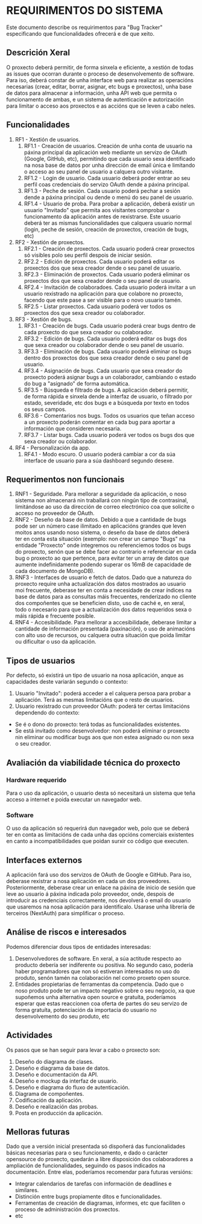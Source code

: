 # REQUIRIMENTOS DO SISTEMA
Este documento describe os requirimentos para "Bug Tracker" especificando que funcionalidades ofrecerá e de que xeito.

## Descrición Xeral
O proxecto deberá permitir, de forma sinxela e eficiente, a xestión de todas as issues que ocorran durante o proceso de desenvolvemento de software. Para iso, deberá constar de unha interface web para realizar as operacións necesarias (crear, editar, borrar, asignar, etc bugs e proxectos), unha base de datos para almacenar a información, unha API web que permita o funcionamento de ambas, e un sistema de autenticación e autorización para limitar o acceso aos proxectos e as accións que se leven a cabo neles.

## Funcionalidades
1. RF1 - Xestión de usuarios.
    1. RF1.1 - Creación de usuarios. Creación de unha conta de usuario na páxina principal da aplicación web mediante un servizo de OAuth (Google, GitHub, etc), permitindo que cada usuario sexa identificado na nosa base de datos por unha dirección de email única e limitando o acceso ao seu panel de usuario a calquera outro visitante.
    2. RF1.2 - Login de usuario. Cada usuario deberá poder entrar ao seu perfil coas credenciais do servizo OAuth dende a páxina principal.
    3. RF1.3 - Peche de sesión. Cada usuario poderá pechar a sesión dende a páxina principal ou dende o menú do seu panel de usuario.
    4. RF1.4 - Usuario de proba. Para probar a aplicación, deberá existir un usuario "Invitado" que permita aos visitantes comprobar o funcionamento da aplicación antes de rexistrarse. Este usuario deberá ter as mismas funcionalidades que calquera usuario normal (login, peche de sesión, creación de proxectos, creación de bugs, etc)
2. RF2 - Xestión de proxectos.
    1. RF2.1 - Creación de proxectos. Cada usuario poderá crear proxectos só visibles polo seu perfil despois de iniciar sesión.
    2. RF2.2 - Edición de proxectos. Cada usuario poderá editar os proxectos dos que sexa creador dende o seu panel de usuario.
    3. RF2.3 - Eliminación de proxectos. Cada usuario poderá eliminar os proxectos dos que sexa creador dende o seu panel de usuario.
    4. RF2.4 - Invitación de colaboradoes. Cada usuario poderá invitar a un usuario rexistrado na aplicación para que colabore no proxecto, facendo que este pase a ser visible para o novo usuario tamén.
    5. RF2.5 - Listar proxectos. Cada usuario poderá ver todos os proxectos dos que sexa creador ou colaborador.
3. RF3 - Xestión de bugs.
    1. RF3.1 - Creación de bugs. Cada usuario poderá crear bugs dentro de cada proxecto do que sexa creador ou colaborador.
    2. RF3.2 - Edición de bugs. Cada usuario poderá editar os bugs dos que sexa creador ou colaborador dende o seu panel de usuario.
    3. RF3.3 - Eliminación de bugs. Cada usuario poderá eliminar os bugs dentro dos proxectos dos que sexa creador dende o seu panel de usuario.
    4. RF3.4 - Asignación de bugs. Cada usuario que sexa creador do proxecto poderá asignar bugs a un colaborador, cambiando o estado do bug a "asignado" de forma automática.
    5. RF3.5 - Búsqueda e filtrado de bugs. A aplicación deberá permitir, de forma rápida e sinxela dende a interfaz de usuario, o filtrado por estado, severidade, etc dos bugs e a búsqueda por texto en todos os seus campos.
    6. RF3.6 - Comentarios nos bugs. Todos os usuarios que teñan acceso a un proxecto poderán comentar en cada bug para aportar a información que consideren necesaria.
    7. RF3.7 - Listar bugs. Cada usuario poderá ver todos os bugs dos que sexa creador ou colaborador.
4. RF4 - Personalización da app.
    1. RF4.1 - Modo escuro. O usuario poderá cambiar a cor da súa interface de usuario para a súa dashboard segundo desexe.
 
## Requerimentos non funcionais
1. RNF1 - Seguridade. Para mellorar a seguridade da aplicación, o noso sistema non almacenará nin traballará con ningún tipo de contrasinal, limitándose ao uso da dirección de correo electrónico coa que solicite o acceso no proveedor de OAuth.
2. RNF2 - Deseño da base de datos. Debido a que a cantidade de bugs pode ser un número case ilimitado en aplicacións grandes que leven moitos anos usando noso sistema, o deseño da base de datos deberá ter en conta esta situación (exemplo: non crear un campo "Bugs" na entidade "Proxecto" onde integremos ou referenciemos todos os bugs do proxecto, senón que se debe facer ao contrario e referenciar en cada bug o proxecto ao que pertence, para evitar ter un array de datos que aumente indefinidamente podendo superar os 16mB de capacidade de cada documento de MongoDB).
3. RNF3 - Interfaces de usuario e fetch de datos. Dado que a natureza do proxecto require unha actualización dos datos mostrados ao usuario moi frecuente, deberase ter en conta a necesidade de crear índices na base de datos para as consultas máis frecuentes, renderizado no cliente dos compoñentes que se beneficien disto, uso de caché e, en xeral, todo o necesario para que a actualización dos datos requeridos sexa o máis rápida e frecuente posible.
4. RNF4 - Accesibilidade. Para mellorar a accesibilidade, deberase limitar a cantidade de información presentada (paxinación), o uso de animacións con alto uso de recursos, ou calquera outra situación que poida limitar ou dificultar o uso da aplicación.

## Tipos de usuarios
Por defecto, só existirá un tipo de usuario na nosa aplicación, anque as capacidades deste variarán segundo o contexto:
1. Usuario "Invitado": poderá acceder a el calquera persoa para probar a aplicación. Terá as mesmas limitacións que o resto de usuarios.
2. Usuario rexistrado cun proveedor OAuth: poderá ter certas limitacións dependendo do contexto:
* Se é o dono do proxecto: terá todas as funcionalidades existentes.
* Se está invitado como desenvolvedor: non poderá eliminar o proxecto nin eliminar ou modificar bugs aos que non estea asignado ou non sexa o seu creador.

## Avaliación da viabilidade técnica do proxecto

### Hardware requerido
Para o uso da aplicación, o usuario desta só necesitará un sistema que teña acceso a internet e poida executar un navegador web.

### Software
O uso da aplicación só requerirá dun navegador web, polo que se deberá ter en conta as limitacións de cada unha das opcións comerciais existentes en canto a incompatibilidades que poidan surxir co código que executen.

## Interfaces externos
A aplicación fará uso dos servizos de OAuth de Google e GitHub. Para iso, deberase rexistrar a nosa aplicación en cada un dos proveedores. Posteriormente, deberase crear un enlace na páxina de inicio de sesión que leve ao usuario á páxina indicada polo proveedor, onde, despois de introducir as credenciais correctamente, nos devolverá o email do usuario que usaremos na nosa aplicación para identificalo. Usarase unha librería de terceiros (NextAuth) para simplificar o proceso.

## Análise de riscos e interesados
Podemos diferenciar dous tipos de entidades interesadas:
1. Desenvolvedores de software. En xeral, a súa actitude respecto ao producto debería ser indiferente ou positiva. No segundo caso, podería haber programadores que non só estiveran interesados no uso do produto, senón tamén na colaboración nel como proxeto open source.
2. Entidades propietarias de ferramentas da competencia. Dado que o noso produto pode ter un impacto negativo sobre o seu negocio, xa que supoñemos unha alternativa open source e gratuíta, poderíamos esperar que estas reaccionen coa oferta de partes do seu servizo de forma gratuíta, potenciación da importacia do usuario no desenvolvemento do seu produto, etc

## Actividades
Os pasos que se han seguir para levar a cabo o proxecto son:
1. Deseño do diagrama de clases.
2. Deseño e diagrama da base de datos.
3. Deseño e documentación da API.
4. Deseño e mockup da interfaz de usuario.
5. Deseño e diagrama do fluxo de autenticación.
6. Diagrama de compoñentes.
7. Codificación da aplicación.
8. Deseño e realización das probas.
9. Posta en producción da aplicación.

## Melloras futuras
Dado que a versión inicial presentada só dispoñerá das funcionalidades básicas necesarias para o seu funcionamento, e dado o carácter opensource do proxecto, quedarán a libre disposición dos colaboradores a ampliación de funcionalidades, seguindo os pasos indicados na documentación. Entre elas, poderíamos recomendar para futuras versións:
* Integrar calendarios de tarefas con información de deadlines e similares.
* Distinción entre bugs propiamente ditos e funcionalidades.
* Ferramentas de creación de diagramas, informes, etc que faciliten o proceso de administración dos proxectos.
* etc